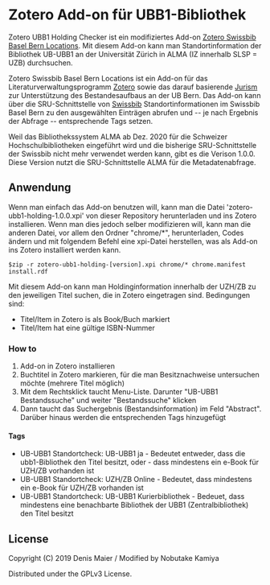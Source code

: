 # Zotero Add-on für UBB1-Bibliothek

Zotero UBB1 Holding Checker ist ein modifiziertes Add-on [Zotero Swissbib Basel Bern Locations](https://github.com/UB-Bern/zotero-swissbib-bb-locations). Mit diesem Add-on kann man Standortinformation der Bibliothek UB-UBB1 an der Universität Zürich in ALMA (IZ innerhalb SLSP = UZB) durchsuchen.

Zotero Swissbib Basel Bern Locations ist ein Add-on für das Literaturverwaltungsprogramm [Zotero](https://www.zotero.org/) sowie das darauf basierende [Jurism](https://juris-m.github.io/) zur Unterstützung des Bestandesaufbaus an der UB Bern. Das Add-on kann über die SRU-Schnittstelle von [Swissbib](https://www.swissbib.ch/) Standortinformationen im Swissbib Basel Bern zu den ausgewählten Einträgen abrufen und -- je nach Ergebnis der Abfrage -- entsprechende Tags setzen.

Weil das Bibliothekssystem ALMA ab Dez. 2020 für die Schweizer Hochschulbibliotheken eingeführt wird und die bisherige SRU-Schnittstelle der Swissbib nicht mehr verwendet werden kann, gibt es die Verison 1.0.0.
Diese Version nutzt die SRU-Schnittstelle ALMA für die Metadatenabfrage. 

## Anwendung
Wenn man einfach das Add-on benutzen will, kann man die Datei 'zotero-ubb1-holding-1.0.0.xpi' von dieser Repository herunterladen und ins Zotero installieren.
Wenn man dies jedoch selber modifizieren will, kann man die anderen Datei, vor allem den Ordner "chrome/\*", herunterladen, Codes ändern und mit folgendem Befehl eine xpi-Datei herstellen, was als Add-on ins Zotero installiert werden kann.

`$zip -r zotero-ubb1-holding-[version].xpi chrome/* chrome.manifest install.rdf`  

Mit diesem Add-on kann man Holdinginformation innerhalb der UZH/ZB zu den jeweiligen Titel suchen, die in Zotero eingetragen sind.
Bedingungen sind:
- Titel/Item in Zotero is als Book/Buch markiert
- Titel/Item hat eine gültige ISBN-Nummer

### How to
1. Add-on in Zotero installieren
2. Buchtitel in Zotero markieren, für die man Besitznachweise untersuchen möchte (mehrere Titel möglich)
3. Mit dem Rechtsklick taucht Menu-Liste. Darunter "UB-UBB1 Bestandssuche" und weiter "Bestandssuche" klicken
4. Dann taucht das Suchergebnis (Bestandsinformation) im Feld "Abstract". Darüber hinaus werden die entsprechenden Tags hinzugefügt

#### Tags
- UB-UBB1 Standortcheck: UB-UBB1 ja - Bedeutet entweder, dass die ubb1-Bibliothek den Titel besitzt, oder - dass mindestens ein e-Book für UZH/ZB vorhanden ist
- UB-UBB1  Standortcheck: UZH/ZB Online - Bedeutet, dass mindestens ein e-Book für UZH/ZB vorhanden ist
- UB-UBB1  Standortcheck: UB-UBB1 Kurierbibliothek - Bedeuet, dass mindestens eine benachbarte Bibliothek der UBB1 (Zentralbibliothek) den Titel besitzt


## License

Copyright (C) 2019 Denis Maier / Modified by Nobutake Kamiya

Distributed under the GPLv3 License.
